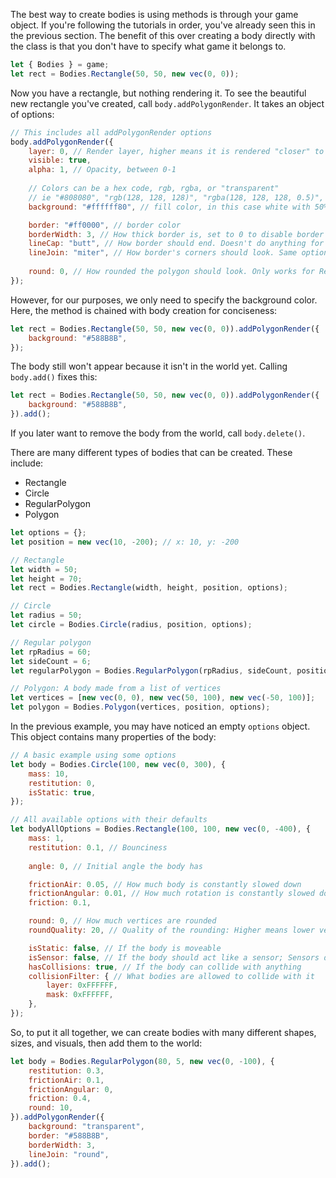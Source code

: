 The best way to create bodies is using methods is through your game object. If you're following the tutorials in order, you've already seen this in the previous section. The benefit of this over creating a body directly with the class is that you don't have to specify what game it belongs to. 
```JavaScript
let { Bodies } = game;
let rect = Bodies.Rectangle(50, 50, new vec(0, 0));
```
Now you have a rectangle, but nothing rendering it. To see the beautiful new rectangle you've created, call `body.addPolygonRender`. It takes an object of options:
```JavaScript
// This includes all addPolygonRender options
body.addPolygonRender({
	layer: 0, // Render layer, higher means it is rendered "closer" to the camera and above other objects
	visible: true,
	alpha: 1, // Opacity, between 0-1
	
	// Colors can be a hex code, rgb, rgba, or "transparent"
	// ie "#808080", "rgb(128, 128, 128)", "rgba(128, 128, 128, 0.5)", and "transparent" all work
	background: "#ffffff80", // fill color, in this case white with 50% opacity

	border: "#ff0000", // border color
	borderWidth: 3, // How thick border is, set to 0 to disable border
	lineCap: "butt", // How border should end. Doesn't do anything for closed bodies
	lineJoin: "miter", // How border's corners should look. Same options as ctx.lineJoin property
	
	round: 0, // How rounded the polygon should look. Only works for Rectangles
});
```

However, for our purposes, we only need to specify the background color. Here, the method is chained with body creation for conciseness:
```JavaScript
let rect = Bodies.Rectangle(50, 50, new vec(0, 0)).addPolygonRender({
	background: "#588B8B",
});
```

The body still won't appear because it isn't in the world yet. Calling `body.add()` fixes this:
```JavaScript
let rect = Bodies.Rectangle(50, 50, new vec(0, 0)).addPolygonRender({
	background: "#588B8B",
}).add();
```
If you later want to remove the body from the world, call `body.delete()`.

There are many different types of bodies that can be created. These include:
* Rectangle
* Circle
* RegularPolygon
* Polygon

```JavaScript
let options = {};
let position = new vec(10, -200); // x: 10, y: -200

// Rectangle
let width = 50;
let height = 70;
let rect = Bodies.Rectangle(width, height, position, options);

// Circle
let radius = 50;
let circle = Bodies.Circle(radius, position, options);

// Regular polygon
let rpRadius = 60;
let sideCount = 6;
let regularPolygon = Bodies.RegularPolygon(rpRadius, sideCount, position, options);

// Polygon: A body made from a list of vertices
let vertices = [new vec(0, 0), new vec(50, 100), new vec(-50, 100)];
let polygon = Bodies.Polygon(vertices, position, options);
```

In the previous example, you may have noticed an empty `options` object. This object contains many properties of the body:
```JavaScript
// A basic example using some options
let body = Bodies.Circle(100, new vec(0, 300), {
	mass: 10,
	restitution: 0,
	isStatic: true,
});

// All available options with their defaults
let bodyAllOptions = Bodies.Rectangle(100, 100, new vec(0, -400), {
	mass: 1,
	restitution: 0.1, // Bounciness
	
	angle: 0, // Initial angle the body has

	frictionAir: 0.05, // How much body is constantly slowed down
	frictionAngular: 0.01, // How much rotation is constantly slowed down
	friction: 0.1,

	round: 0, // How much vertices are rounded
	roundQuality: 20, // Quality of the rounding: Higher means lower vertice density, or lower quality

	isStatic: false, // If the body is moveable
	isSensor: false, // If the body should act like a sensor; Sensors detect collisions, but don't actually hit other bodies
	hasCollisions: true, // If the body can collide with anything
	collisionFilter: { // What bodies are allowed to collide with it
		layer: 0xFFFFFF,
		mask: 0xFFFFFF,
	},
});
```

So, to put it all together, we can create bodies with many different shapes, sizes, and visuals, then add them to the world:
```JavaScript
let body = Bodies.RegularPolygon(80, 5, new vec(0, -100), {
	restitution: 0.3,
	frictionAir: 0.1,
	frictionAngular: 0,
	friction: 0.4,
	round: 10,
}).addPolygonRender({
	background: "transparent",
	border: "#588B8B",
	borderWidth: 3,
	lineJoin: "round",
}).add();
```

